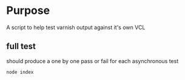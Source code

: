 
# Purpose

A script to help test varnish output against it's own VCL

## full test

should produce a one by one pass or fail for each asynchronous test

```
node index
```
